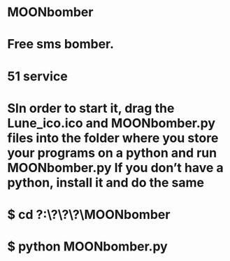# MOONbomber
# Free sms bomber.
# 51 service



# SIn order to start it, drag the Lune_ico.ico and MOONbomber.py files into the folder where you store your programs on a python and run     MOONbomber.py If you don’t have a python, install it and do the same

# $ cd ?:\\?\\?\\?\MOONbomber
# $ python MOONbomber.py
